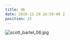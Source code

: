 ```yaml
---
title: d6
date: 2016-12-29 16:59:00 Z
position: 25
---
```


![scott_bartel_06.jpg](/uploads/scott_bartel_06.jpg)
